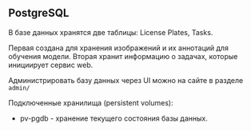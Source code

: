 ## PostgreSQL

В базе данных хранятся две таблицы: License Plates, Tasks.

Первая создана для хранения изображений и их аннотаций для обучения модели. Вторая хранит информацию о задачах, которые инициирует сервис web.

Администрировать базу данных через UI можно на сайте в разделе `admin/`

Подключенные хранилища (persistent volumes):
- pv-pgdb - хранение текущего состояния базы данных.
